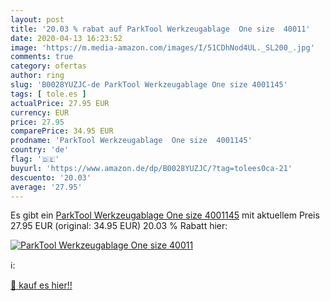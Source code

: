 ```yaml
---
layout: post
title: '20.03 % rabat auf ParkTool Werkzeugablage  One size  40011'
date: 2020-04-13 16:23:52
image: 'https://m.media-amazon.com/images/I/51CDhNod4UL._SL200_.jpg'
comments: true
category: ofertas
author: ring
slug: 'B0028YUZJC-de ParkTool Werkzeugablage One size 4001145'
tags: [ tole.es ]
actualPrice: 27.95 EUR
currency: EUR
price: 27.95
comparePrice: 34.95 EUR
prodname: 'ParkTool Werkzeugablage  One size  4001145'
country: 'de'
flag: '🇩🇪'
buyurl: 'https://www.amazon.de/dp/B0028YUZJC/?tag=tolees0ca-21'
descuento: '20.03'
average: '27.95'
---
```


Es gibt ein [ParkTool Werkzeugablage  One size  4001145](https://www.amazon.de/dp/B0028YUZJC/?tag=tolees0ca-21) mit aktuellem Preis 27.95 EUR (original: 34.95 EUR) 20.03 % Rabatt hier:

[![ParkTool Werkzeugablage  One size  40011](https://m.media-amazon.com/images/I/51CDhNod4UL._SL200_.jpg)](https://www.amazon.de/dp/B0028YUZJC/?tag=tolees0ca-21)

ℹ️:


[🛒 kauf es hier!!](https://www.amazon.de/dp/B0028YUZJC/?tag=tolees0ca-21)
